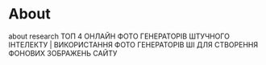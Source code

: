 # About
about research
ТОП 4 ОНЛАЙН ФОТО ГЕНЕРАТОРІВ ШТУЧНОГО ІНТЕЛЕКТУ | ВИКОРИСТАННЯ ФОТО ГЕНЕРАТОРІВ ШІ ДЛЯ СТВОРЕННЯ ФОНОВИХ ЗОБРАЖЕНЬ САЙТУ
